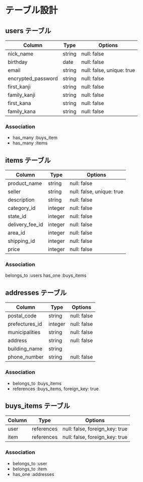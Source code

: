 # テーブル設計

## users テーブル

| Column               | Type     | Options                   |
| ----------           | ------   | --------------------------|
| nick_name            | string   | null: false               |
| birthday             | date     | null: false               |
| email                | string   | null: false, unique: true |
| encrypted_password   | string   | null: false               |
| first_kanji          | string   | null: false               |
| family_kanji         | string   | null: false               |
| first_kana           | string   | null: false               |
| family_kana          | string   | null: false               |

### Association

- has_many :buys_item
- has_many :items

## items テーブル

| Column          | Type         | Options                        |
| --------------- | ------------ | ------------------------------ |
| product_name    | string       | null: false                    |
| seller          | string       | null: false, unique: true      |
| description     | string       | null: false                    |
| category_id     | integer      | null: false                    |
| state_id        | integer      | null: false                    |
| delivery_fee_id | integer      | null: false                    |
| area_id         | integer      | null: false                    |
| shipping_id     | integer      | null: false                    |
| price           | integer      | null: false                    |

### Association

  belongs_to :users
  has_one    :buys_items

## addresses テーブル

| Column            | Type        | Options                        |
| --------------    | ----------- | ------------------------------ |
| postal_code       | string      | null: false                    |
| prefectures_id    | integer     | null: false                    |
| municipalities    | string      | null: false                    |
| address           | string      | null: false                    |
| building_name     | string      |                                |
| phone_number      | string      | null: false                    |

### Association

- belongs_to :buys_items
- references :buys_items, foreign_key: true


## buys_items テーブル

| Column | Type       | Options                        |
| ------ | ---------- | ------------------------------ |
| user   | references | null: false, foreign_key: true |
| item   | references | null: false, foreign_key: true |

### Association

- belongs_to :user
- belongs_to :item
- has_one    :addresses